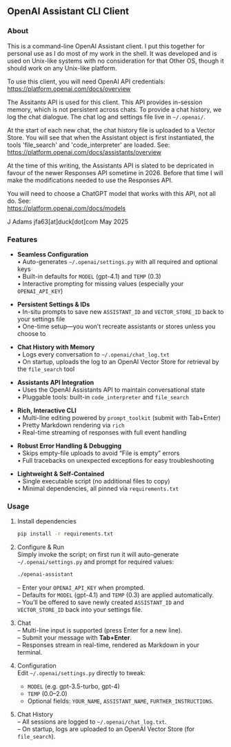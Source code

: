 ## OpenAI Assistant CLI Client  
  
### About  
  
  This is a command-line OpenAI Assistant client. I put this together
for personal use as I do most of my work in the shell.
  It was developed and is used on Unix-like systems with no
consideration for that Other OS, though it should work on
any Unix-like platform.  
  
  To use this client, you will need OpenAI API credentials:  
https://platform.openai.com/docs/overview   
  
  The Assitants API is used for this client. This API provides
in-session memory, which is not persistent across chats. To
provide a chat history, we log the chat dialogue. The chat log
and settings file live in `~/.openai/`.  
  
  At the start of each new chat, the chat history file is uploaded to
a Vector Store. You will see that when the Assistant object is first
instantiated, the tools 'file_search' and 'code_interpreter' are loaded.
See:  
https://platform.openai.com/docs/assistants/overview  
  
  At the time of this writing, the Assistants API is slated to
be depricated in favour of the newer Responses API sometime
in 2026. Before that time I will make the modifications needed
to use the Responses API.  
  
  You will need to choose a ChatGPT model that works with
this API, not all do. See:  
https://platform.openai.com/docs/models  
  
J Adams jfa63[at]duck[dot]com May 2025   
  
  
### Features  
  
- **Seamless Configuration**  
  • Auto-generates `~/.openai/settings.py` with all required and optional keys  
  • Built-in defaults for `MODEL` (gpt-4.1) and `TEMP` (0.3)  
  • Interactive prompting for missing values (especially your `OPENAI_API_KEY`)

- **Persistent Settings & IDs**  
  • In-situ prompts to save new `ASSISTANT_ID` and `VECTOR_STORE_ID` back to your settings file  
  • One-time setup—you won’t recreate assistants or stores unless you choose to

- **Chat History with Memory**  
  • Logs every conversation to `~/.openai/chat_log.txt`  
  • On startup, uploads the log to an OpenAI Vector Store for retrieval by the `file_search` tool

- **Assistants API Integration**  
  • Uses the OpenAI Assistants API to maintain conversational state  
  • Pluggable tools: built-in `code_interpreter` and `file_search`

- **Rich, Interactive CLI**  
  • Multi-line editing powered by `prompt_toolkit` (submit with Tab+Enter)  
  • Pretty Markdown rendering via `rich`  
  • Real-time streaming of responses with full event handling

- **Robust Error Handling & Debugging**  
  • Skips empty-file uploads to avoid “File is empty” errors  
  • Full tracebacks on unexpected exceptions for easy troubleshooting

- **Lightweight & Self-Contained**  
  • Single executable script (no additional files to copy)  
  • Minimal dependencies, all pinned via `requirements.txt`  
  
  
### Usage
  
1. Install dependencies  
   ```bash
   pip install -r requirements.txt
   ```

2. Configure & Run  
   Simply invoke the script; on first run it will auto-generate `~/.openai/settings.py` and prompt for required values:
   ```bash
   ./openai-assistant
   ```
   – Enter your `OPENAI_API_KEY` when prompted.  
   – Defaults for `MODEL` (gpt-4.1) and `TEMP` (0.3) are applied automatically.  
   – You’ll be offered to save newly created `ASSISTANT_ID` and `VECTOR_STORE_ID` back into your settings file.

3. Chat  
   – Multi-line input is supported (press Enter for a new line).  
   – Submit your message with **Tab+Enter**.  
   – Responses stream in real-time, rendered as Markdown in your terminal.

4. Configuration  
   Edit `~/.openai/settings.py` directly to tweak:
   - `MODEL` (e.g. gpt-3.5-turbo, gpt-4)  
   - `TEMP` (0.0–2.0)  
   - Optional fields: `YOUR_NAME`, `ASSISTANT_NAME`, `FURTHER_INSTRUCTIONS`.

5. Chat History  
   – All sessions are logged to `~/.openai/chat_log.txt`.  
   – On startup, logs are uploaded to an OpenAI Vector Store (for `file_search`).

